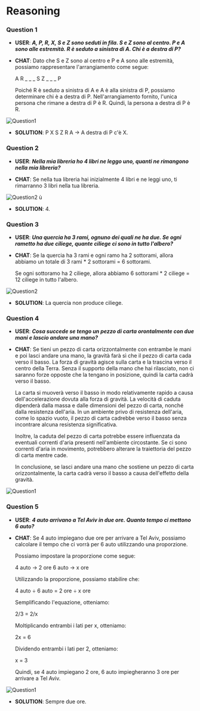 # Reasoning 


### Question 1

- **USER**: ***A, P, R, X, S e Z sono seduti in fila. S e Z sono al centro. P e  A sono alle estremità. R è seduto a sinistra di A. Chi è a destra di P?***

- **CHAT**: Dato che S e Z sono al centro e P e A sono alle estremità, possiamo rappresentare l'arrangiamento come segue:

	A R _ _ _ S Z _ _ _ P

	Poiché R è seduto a sinistra di A e A è alla sinistra di P, possiamo determinare chi è a destra di P. Nell'arrangiamento fornito, l'unica persona che rimane a destra di P è R. Quindi, la persona a destra di P è R.

![Question1](./img/abstraction1.png)

- **SOLUTION**: P X S Z R A -> A destra di P c'è X.


### Question 2

- **USER**: ***Nella mia libreria ho 4 libri ne leggo uno, quanti ne rimangono nella mia libreria?***

- **CHAT**: Se nella tua libreria hai inizialmente 4 libri e ne leggi uno, ti rimarranno 3 libri nella tua libreria. 

![Question2](./img/abstraction2.png)
ù
- **SOLUTION**: 4.

### Question 3

- **USER**: ***Una quercia ha 3 rami, ognuno dei quali ne ha due. Se ogni rametto ha due ciliege, quante ciliege ci sono in tutto l'albero?***

- **CHAT**:
	Se la quercia ha 3 rami e ogni ramo ha 2 sottorami, allora abbiamo un totale di 3 rami * 2 sottorami = 6 sottorami.

	Se ogni sottoramo ha 2 ciliege, allora abbiamo 6 sottorami * 2 ciliege = 12 ciliege in tutto l'albero.
	
![Question2](./img/abstraction3.png)

- **SOLUTION**: La quercia non produce ciliege.


### Question 4

- **USER**: ***Cosa succede se tengo un pezzo di carta orontalmente con due mani e lascio andare una mano?***

- **CHAT**: 
	Se tieni un pezzo di carta orizzontalmente con entrambe le mani e poi lasci andare una mano, la gravità farà sì che il pezzo di carta cada verso il basso. La forza di gravità agisce sulla carta e la trascina verso il centro della Terra. Senza il supporto della mano che hai rilasciato, non ci saranno forze opposte che la tengano in posizione, quindi la carta cadrà verso il basso.

	La carta si muoverà verso il basso in modo relativamente rapido a causa dell'accelerazione dovuta alla forza di gravità. La velocità di caduta dipenderà dalla massa e dalle dimensioni del pezzo di carta, nonché dalla resistenza dell'aria. In un ambiente privo di resistenza dell'aria, come lo spazio vuoto, il pezzo di carta cadrebbe verso il basso senza incontrare alcuna resistenza significativa.

	Inoltre, la caduta del pezzo di carta potrebbe essere influenzata da eventuali correnti d'aria presenti nell'ambiente circostante. Se ci sono correnti d'aria in movimento, potrebbero alterare la traiettoria del pezzo di carta mentre cade.

	In conclusione, se lasci andare una mano che sostiene un pezzo di carta orizzontalmente, la carta cadrà verso il basso a causa dell'effetto della gravità.

![Question1](./img/reasoning1.png)


### Question 5

- **USER**: ***4 auto arrivano a Tel Aviv in due ore. Quanto tempo ci mettono 6 auto?***

- **CHAT**: 
	Se 4 auto impiegano due ore per arrivare a Tel Aviv, possiamo calcolare il tempo che ci vorrà per 6 auto utilizzando una proporzione.

	Possiamo impostare la proporzione come segue:

	4 auto → 2 ore
	6 auto → x ore

	Utilizzando la proporzione, possiamo stabilire che:

	4 auto ÷ 6 auto = 2 ore ÷ x ore

	Semplificando l'equazione, otteniamo:

	2/3 = 2/x

	Moltiplicando entrambi i lati per x, otteniamo:

	2x = 6

	Dividendo entrambi i lati per 2, otteniamo:

	x = 3

	Quindi, se 4 auto impiegano 2 ore, 6 auto impiegheranno 3 ore per arrivare a Tel Aviv.
	
![Question1](./img/reasoning2.png)

- **SOLUTION**: Sempre due ore.


